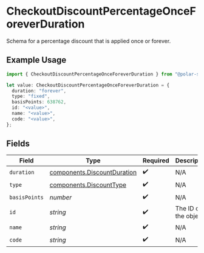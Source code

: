 # CheckoutDiscountPercentageOnceForeverDuration

Schema for a percentage discount that is applied once or forever.

## Example Usage

```typescript
import { CheckoutDiscountPercentageOnceForeverDuration } from "@polar-sh/sdk/models/components";

let value: CheckoutDiscountPercentageOnceForeverDuration = {
  duration: "forever",
  type: "fixed",
  basisPoints: 638762,
  id: "<value>",
  name: "<value>",
  code: "<value>",
};
```

## Fields

| Field                                                                      | Type                                                                       | Required                                                                   | Description                                                                |
| -------------------------------------------------------------------------- | -------------------------------------------------------------------------- | -------------------------------------------------------------------------- | -------------------------------------------------------------------------- |
| `duration`                                                                 | [components.DiscountDuration](../../models/components/discountduration.md) | :heavy_check_mark:                                                         | N/A                                                                        |
| `type`                                                                     | [components.DiscountType](../../models/components/discounttype.md)         | :heavy_check_mark:                                                         | N/A                                                                        |
| `basisPoints`                                                              | *number*                                                                   | :heavy_check_mark:                                                         | N/A                                                                        |
| `id`                                                                       | *string*                                                                   | :heavy_check_mark:                                                         | The ID of the object.                                                      |
| `name`                                                                     | *string*                                                                   | :heavy_check_mark:                                                         | N/A                                                                        |
| `code`                                                                     | *string*                                                                   | :heavy_check_mark:                                                         | N/A                                                                        |